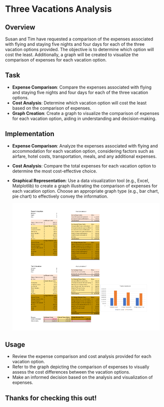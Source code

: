 # Three Vacations Analysis

## Overview
Susan and Tim have requested a comparison of the expenses associated with flying and staying five nights and four days for each of the three vacation options provided. The objective is to determine which option will cost the least. Additionally, a graph will be created to visualize the comparison of expenses for each vacation option.

## Task
- **Expense Comparison**: Compare the expenses associated with flying and staying five nights and four days for each of the three vacation options.
- **Cost Analysis**: Determine which vacation option will cost the least based on the comparison of expenses.
- **Graph Creation**: Create a graph to visualize the comparison of expenses for each vacation option, aiding in understanding and decision-making.

## Implementation
- **Expense Comparison**: Analyze the expenses associated with flying and accommodation for each vacation option, considering factors such as airfare, hotel costs, transportation, meals, and any additional expenses.
- **Cost Analysis**: Compare the total expenses for each vacation option to determine the most cost-effective choice.
- **Graphical Representation**: Use a data visualization tool (e.g., Excel, Matplotlib) to create a graph illustrating the comparison of expenses for each vacation option. Choose an appropriate graph type (e.g., bar chart, pie chart) to effectively convey the information.

  <img src = "https://github.com/Frances-Odunaiya/Data-Analysis-using-Microsoft-Excel/blob/main/Data%20Analysis%20using%20Microsoft%20Excel/Three%20Vacations/Three%20Vacations.png" alt = "Three Vacations">

## Usage
- Review the expense comparison and cost analysis provided for each vacation option.
- Refer to the graph depicting the comparison of expenses to visually assess the cost differences between the vacation options.
- Make an informed decision based on the analysis and visualization of expenses.

## Thanks for checking this out!
